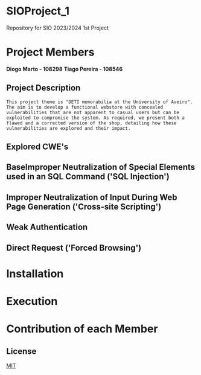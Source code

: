 # SIOProject_1
Repository for SIO 2023/2024 1st Project

# Project Members

**Diogo Marto   - 108298**
**Tiago Pereira - 108546**

## Project Description

    This project theme is "DETI memorabilia at the University of Aveiro". The aim is to develop a functional webstore with concealed vulnerabilities that are not apparent to casual users but can be exploited to compromise the system. As required, we present both a flawed and a corrected version of the shop, detailing how these vulnerabilities are explored and their impact.

## Explored CWE's

##      BaseImproper Neutralization of Special Elements used in an SQL Command ('SQL Injection')
##      Improper Neutralization of Input During  Web Page Generation ('Cross-site Scripting') 
##      Weak Authentication
##      Direct Request ('Forced Browsing')

# Installation

# Execution

# Contribution of each Member



## License

[MIT](https://choosealicense.com/licenses/mit/)